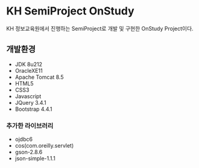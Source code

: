 KH SemiProject OnStudy
======================
KH 정보교육원에서 진행하는 SemiProject로 개발 및 구현한 OnStudy Project이다.

## 개발환경
* JDK 8u212
* OracleXE11
* Apache Tomcat 8.5
* HTML5
* CSS3
* Javascript
* JQuery 3.4.1
* Bootstrap 4.4.1

### 추가한 라이브러리
* ojdbc6
* cos(com.oreilly.servlet)
* gson-2.8.6
* json-simple-1.1.1
